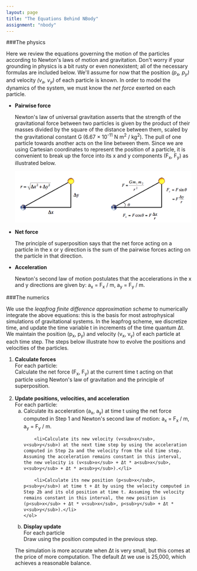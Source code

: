 ```yaml
---
layout: page
title: "The Equations Behind NBody"
assignment: "nbody"
---
```


###The physics

Here we review the equations governing the motion of the particles according to Newton's laws of motion and gravitation. Don't worry if your grounding in physics is a bit rusty or even nonexistent; all of the necessary formulas are included below. We'll assume for now that the position <i>(p<sub>x</sub>, p<sub>y</sub>)</i> and velocity <i>(v<sub>x</sub>, v<sub>y</sub>)</i> of each particle is known. In order to model the dynamics of the system, we must know the <em>net force</em> exerted on each particle.

<ul>
<li><p><strong>Pairwise force</strong></p>

<p>Newton's law of universal gravitation asserts that the strength of the gravitational force between two particles is given by the product of their masses divided by the square of the distance between them, scaled by the gravitational constant G (6.67 × 10<sup>-11</sup> N m<sup>2</sup> / kg<sup>2</sup>). The pull of one particle towards another acts on the line between them. Since we are using Cartesian coordinates to represent the position of a particle, it is convenient to break up the force into its x and y components (F<sub>x</sub>, F<sub>y</sub>) as illustrated below.</p></li>

<img src = "img/physics_example.png" alt = "force diagram">

<li> <p><strong>Net force</strong></p>

<p>The principle of superposition says that the net force acting on a particle in the x or y direction is the sum of the pairwise forces acting on the particle in that direction.</p></li>

<li><p><strong>Acceleration</strong></p>
<p>Newton's second law of motion postulates that the accelerations in the x and y directions are given by: a<sub>x</sub> = F<sub>x</sub> / m, a<sub>y</sub> = F<sub>y</sub> / m. </p></li>
</ul>

###The numerics</code>

We use the <i>leapfrog finite difference approximation scheme</i> to numerically integrate the above equations: this is the basis for most astrophysical simulations of gravitational systems. In the leapfrog scheme, we discretize time, and update the time variable t in increments of the time quantum Δt. We maintain the position (p<sub>x</sub>, p<sub>y</sub>) and velocity (v<sub>x</sub>, v<sub>y</sub>) of each particle at each time step. The steps below illustrate how to evolve the positions and velocities of the particles.

<ol>
<li> <strong>Calculate forces</strong><br/>For each particle: <br>
Calculate the net force (F<sub>x</sub>, F<sub>y</sub>) at the current time t acting on that particle using Newton's law of gravitation and the principle of superposition.
</li>
<br>
<li> <strong>Update positions, velocities, and acceleration</strong><br/>For each particle:
	<ol type = "a">
		<li>Calculate its acceleration (a<sub>x</sub>, a<sub>y</sub>) at time t using the net force computed in Step 1 and Newton's second law of motion: a<sub>x</sub> = F<sub>x</sub> / m, a<sub>y</sub> = F<sub>y</sub> / m.</li>

		<li>Calculate its new velocity (v<sub>x</sub>, v<sub>y</sub>) at the next time step by using the acceleration computed in Step 2a and the velocity from the old time step. Assuming the acceleration remains constant in this interval, the new velocity is (v<sub>x</sub> + Δt * a<sub>x</sub>, v<sub>y</sub> + Δt * a<sub>y</sub>).</li>

  		<li>Calculate its new position (p<sub>x</sub>, p<sub>y</sub>) at time t + Δt by using the velocity computed in Step 2b and its old position at time t. Assuming the velocity remains constant in this interval, the new position is (p<sub>x</sub> + Δt * v<sub>x</sub>, p<sub>y</sub> + Δt * v<sub>y</sub>).</li>
  	</ol>

</li>
<li><strong>Display update</strong><br/> For each particle<br>
	Draw using the position computed in the previous step.</li>
</ol>

The simulation is more accurate when Δt is very small, but this comes at the price of more computation. The default Δt we use is 25,000, which achieves a reasonable balance.

